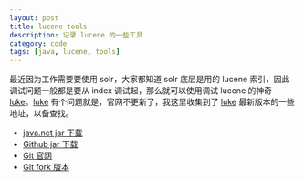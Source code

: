 ```yaml
---
layout: post
title: lucene tools
description: 记录 lucene 的一些工具
category: code
tags: [java, lucene, tools]
---
```

最近因为工作需要要使用 solr，大家都知道 solr 底层是用的 lucene 索引，因此调试问题一般都是要从 index 调试起，那么就可以使用调试 lucene 的神奇 - [luke][]。[luke][] 有个问题就是，官网不更新了，我这里收集到了 [luke][] 最新版本的一些地址，以备查找。

- [java.net jar 下载](https://java.net/downloads/opengrok/)
- [Github jar 下载](https://github.com/DmitryKey/luke/releases)
- [Git 官网](https://github.com/DmitryKey/luke)
- [Git fork 版本](https://github.com/tarzanek/luke)



[luke]:    https://code.google.com/p/luke/  "luke"
[-10]:    http://hushi55.github.io/  "-10"
